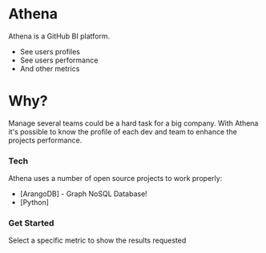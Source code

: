 # Athena

Athena is a GitHub BI platform.

  - See users profiles
  - See users performance
  - And other metrics

# Why?

Manage several teams could be a hard task for a big company. With Athena it's possible to know the profile of each 
dev and team to enhance the projects performance.   

### Tech

Athena uses a number of open source projects to work properly:

* [ArangoDB] - Graph NoSQL Database!
* [Python] 

### Get Started

Select a specific metric to show the results requested